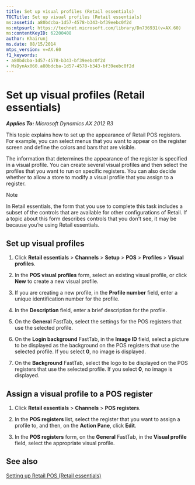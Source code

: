 ```yaml
---
title: Set up visual profiles (Retail essentials)
TOCTitle: Set up visual profiles (Retail essentials)
ms:assetid: a80bdcba-1d57-4578-b343-bf39eebc0f2d
ms:mtpsurl: https://technet.microsoft.com/library/Dn736931(v=AX.60)
ms:contentKeyID: 62200408
author: Khairunj
ms.date: 08/15/2014
mtps_version: v=AX.60
f1_keywords:
- a80bdcba-1d57-4578-b343-bf39eebc0f2d
- MsDynAx060.a80bdcba-1d57-4578-b343-bf39eebc0f2d
---
```


# Set up visual profiles (Retail essentials) 


_**Applies To:** Microsoft Dynamics AX 2012 R3_

This topic explains how to set up the appearance of Retail POS registers. For example, you can select menus that you want to appear on the register screen and define the colors and bars that are visible.

The information that determines the appearance of the register is specified in a visual profile. You can create several visual profiles and then select the profiles that you want to run on specific registers. You can also decide whether to allow a store to modify a visual profile that you assign to a register.


> [!NOTE]
> <P>In Retail essentials, the form that you use to complete this task includes a subset of the controls that are available for other configurations of Retail. If a topic about this form describes controls that you don't see, it may be because you’re using Retail essentials.</P>



## Set up visual profiles

1.  Click **Retail essentials** \> **Channels** \> **Setup** \> **POS** \> **Profiles** \> **Visual profiles**.

2.  In the **POS visual profiles** form, select an existing visual profile, or click **New** to create a new visual profile.

3.  If you are creating a new profile, in the **Profile number** field, enter a unique identification number for the profile.

4.  In the **Description** field, enter a brief description for the profile.

5.  On the **General** FastTab, select the settings for the POS registers that use the selected profile.

6.  On the **Login background** FastTab, in the **Image ID** field, select a picture to be displayed as the background on the POS registers that use the selected profile. If you select **0**, no image is displayed.

7.  On the **Background** FastTab, select the logo to be displayed on the POS registers that use the selected profile. If you select **0**, no image is displayed.

## Assign a visual profile to a POS register

1.  Click **Retail essentials** \> **Channels** \> **POS registers**.

2.  In the **POS registers** list, select the register that you want to assign a profile to, and then, on the **Action Pane**, click **Edit**.

3.  In the **POS registers** form, on the **General** FastTab, in the **Visual profile** field, select the appropriate visual profile.

## See also

[Setting up Retail POS (Retail essentials)](setting-up-retail-pos-retail-essentials.md)

  


